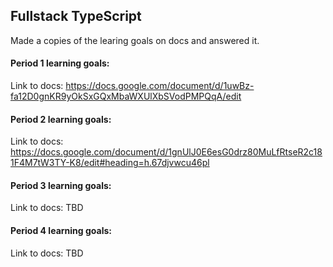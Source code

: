 ## Fullstack TypeScript

Made a copies of the learing goals on docs and answered it.

#### Period 1 learning goals:
Link to docs: https://docs.google.com/document/d/1uwBz-fa12D0gnKR9yOkSxGQxMbaWXUlXbSVodPMPQqA/edit 


#### Period 2 learning goals:
Link to docs: https://docs.google.com/document/d/1gnUlJ0E6esG0drz80MuLfRtseR2c181F4M7tW3TY-K8/edit#heading=h.67djvwcu46pl

#### Period 3 learning goals:
Link to docs: TBD

#### Period 4 learning goals:
Link to docs: TBD

